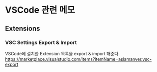 # VSCode 관련 메모

## Extensions

### VSC Settings Export & Import
VSCode에 설치한 Extension 목록을 export & import 해준다.  
https://marketplace.visualstudio.com/items?itemName=aslamanver.vsc-export

